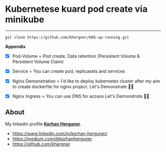 # Kubernetese kuard pod create via minikube

------------------------------------------------------------------------
```
git clone https://github.com/khergner/K8S-up-running.git
```

**Appendix**

- [x] Pod-Volume = Pod create, Data retention (Persistent Volume & Persistent Volume Claim) 

- [x] Service = You can create pod, replicasets and services

- [x] Nginx Demonstration = I'd like to deploy kubernetes cluster after my aim to create dockerfile for nginx project. Let's Demonstrate :technologist:

- [x] Nginx Ingress  = You can use DNS for access Let's Demonstrate :technologist:

## About

My linkedin profile **[Korhan Herguner](https://www.linkedin.com/in/korhan-herguner/)**.

- <https://www.linkedin.com/in/korhan-herguner/>
- <https://medium.com/@korhanherguner>
- <https://github.com/khergner>